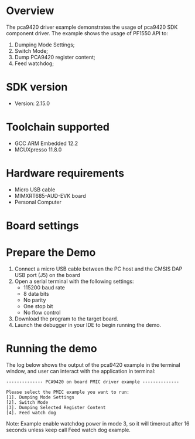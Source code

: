 Overview
========
The pca9420 driver example demonstrates the usage of pca9420 SDK component driver.
The example shows the usage of PF1550 API to:
1. Dumping Mode Settings;
2. Switch Mode;
3. Dump PCA9420 register content;
4. Feed watchdog;

SDK version
===========
- Version: 2.15.0

Toolchain supported
===================
- GCC ARM Embedded  12.2
- MCUXpresso  11.8.0

Hardware requirements
=====================
- Micro USB cable
- MIMXRT685-AUD-EVK board
- Personal Computer

Board settings
==============


Prepare the Demo
================
1.  Connect a micro USB cable between the PC host and the CMSIS DAP USB port (J5) on the board
2.  Open a serial terminal with the following settings:
    - 115200 baud rate
    - 8 data bits
    - No parity
    - One stop bit
    - No flow control
3.  Download the program to the target board.
4.  Launch the debugger in your IDE to begin running the demo.

Running the demo
================
The log below shows the output of the pca9420 example in the terminal window, and user can interact with the application in terminal:
~~~~~~~~~~~~~~~~~~~~~~~~~~~~~~~~~~~
-------------- PCA9420 on board PMIC driver example --------------

Please select the PMIC example you want to run:
[1]. Dumping Mode Settings
[2]. Switch Mode
[3]. Dumping Selected Register Content
[4]. Feed watch dog
~~~~~~~~~~~~~~~~~~~~~~~~~~~~~~~~~~~
Note: Example enable watchdog power in mode 3, so it will timerout after 16 seconds unless keep call Feed watch dog example. 
